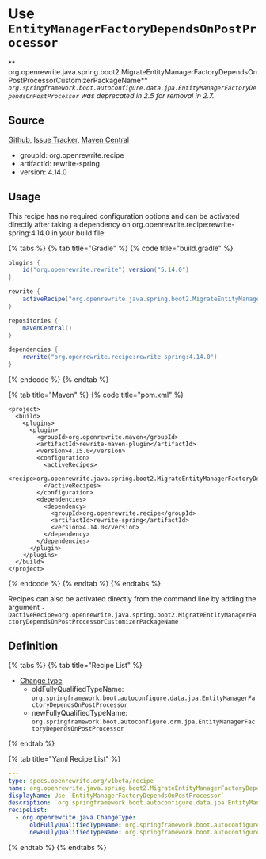 # Use `EntityManagerFactoryDependsOnPostProcessor`

** org.openrewrite.java.spring.boot2.MigrateEntityManagerFactoryDependsOnPostProcessorCustomizerPackageName**
_`org.springframework.boot.autoconfigure.data.jpa.EntityManagerFactoryDependsOnPostProcessor` was deprecated in 2.5 for removal in 2.7._

## Source

[Github](https://github.com/openrewrite/rewrite-spring), [Issue Tracker](https://github.com/openrewrite/rewrite-spring/issues), [Maven Central](https://search.maven.org/artifact/org.openrewrite.recipe/rewrite-spring/4.14.0/jar)

* groupId: org.openrewrite.recipe
* artifactId: rewrite-spring
* version: 4.14.0


## Usage

This recipe has no required configuration options and can be activated directly after taking a dependency on org.openrewrite.recipe:rewrite-spring:4.14.0 in your build file:

{% tabs %}
{% tab title="Gradle" %}
{% code title="build.gradle" %}
```groovy
plugins {
    id("org.openrewrite.rewrite") version("5.14.0")
}

rewrite {
    activeRecipe("org.openrewrite.java.spring.boot2.MigrateEntityManagerFactoryDependsOnPostProcessorCustomizerPackageName")
}

repositories {
    mavenCentral()
}

dependencies {
    rewrite("org.openrewrite.recipe:rewrite-spring:4.14.0")
}
```
{% endcode %}
{% endtab %}

{% tab title="Maven" %}
{% code title="pom.xml" %}
```markup
<project>
  <build>
    <plugins>
      <plugin>
        <groupId>org.openrewrite.maven</groupId>
        <artifactId>rewrite-maven-plugin</artifactId>
        <version>4.15.0</version>
        <configuration>
          <activeRecipes>
            <recipe>org.openrewrite.java.spring.boot2.MigrateEntityManagerFactoryDependsOnPostProcessorCustomizerPackageName</recipe>
          </activeRecipes>
        </configuration>
        <dependencies>
          <dependency>
            <groupId>org.openrewrite.recipe</groupId>
            <artifactId>rewrite-spring</artifactId>
            <version>4.14.0</version>
          </dependency>
        </dependencies>
      </plugin>
    </plugins>
  </build>
</project>
```
{% endcode %}
{% endtab %}
{% endtabs %}

Recipes can also be activated directly from the command line by adding the argument `-DactiveRecipe=org.openrewrite.java.spring.boot2.MigrateEntityManagerFactoryDependsOnPostProcessorCustomizerPackageName`

## Definition

{% tabs %}
{% tab title="Recipe List" %}
* [Change type](../../../java/changetype.md)
  * oldFullyQualifiedTypeName: `org.springframework.boot.autoconfigure.data.jpa.EntityManagerFactoryDependsOnPostProcessor`
  * newFullyQualifiedTypeName: `org.springframework.boot.autoconfigure.orm.jpa.EntityManagerFactoryDependsOnPostProcessor`

{% endtab %}

{% tab title="Yaml Recipe List" %}
```yaml
---
type: specs.openrewrite.org/v1beta/recipe
name: org.openrewrite.java.spring.boot2.MigrateEntityManagerFactoryDependsOnPostProcessorCustomizerPackageName
displayName: Use `EntityManagerFactoryDependsOnPostProcessor`
description: `org.springframework.boot.autoconfigure.data.jpa.EntityManagerFactoryDependsOnPostProcessor` was deprecated in 2.5 for removal in 2.7.
recipeList:
  - org.openrewrite.java.ChangeType:
      oldFullyQualifiedTypeName: org.springframework.boot.autoconfigure.data.jpa.EntityManagerFactoryDependsOnPostProcessor
      newFullyQualifiedTypeName: org.springframework.boot.autoconfigure.orm.jpa.EntityManagerFactoryDependsOnPostProcessor

```
{% endtab %}
{% endtabs %}
